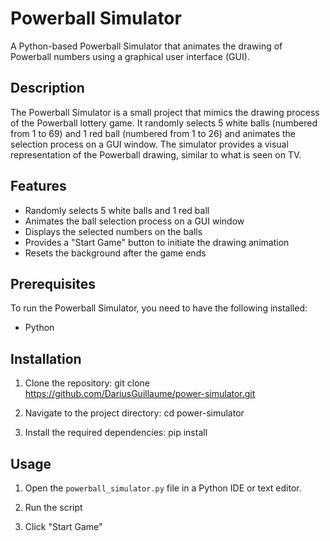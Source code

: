 # Powerball Simulator

A Python-based Powerball Simulator that animates the drawing of Powerball numbers using a graphical user interface (GUI).

## Description

The Powerball Simulator is a small project that mimics the drawing process of the Powerball lottery game. It randomly selects 5 white balls (numbered from 1 to 69) and 1 red ball (numbered from 1 to 26) and animates the selection process on a GUI window. The simulator provides a visual representation of the Powerball drawing, similar to what is seen on TV.

## Features

- Randomly selects 5 white balls and 1 red ball
- Animates the ball selection process on a GUI window
- Displays the selected numbers on the balls
- Provides a "Start Game" button to initiate the drawing animation
- Resets the background after the game ends

## Prerequisites

To run the Powerball Simulator, you need to have the following installed:

- Python 


## Installation

1. Clone the repository:
git clone https://github.com/DariusGuillaume/power-simulator.git

2. Navigate to the project directory:
cd power-simulator
3. Install the required dependencies:  pip install 

## Usage

1. Open the `powerball_simulator.py` file in a Python IDE or text editor.

2. Run the script 

3. Click "Start Game" 